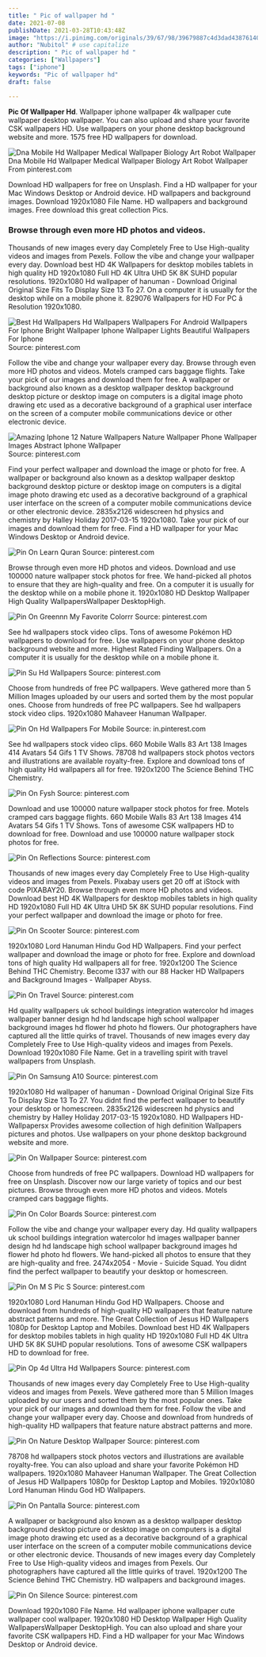 ```yaml
---
title: " Pic of wallpaper hd "
date: 2021-07-08
publishDate: 2021-03-28T10:43:48Z
image: "https://i.pinimg.com/originals/39/67/98/39679887c4d3dad438761403bb78bc35.jpg"
author: "Nubitol" # use capitalize
description: " Pic of wallpaper hd "
categories: ["Wallpapers"]
tags: ["iphone"]
keywords: "Pic of wallpaper hd"
draft: false

---
```



**Pic Of Wallpaper Hd**. Wallpaper iphone wallpaper 4k wallpaper cute wallpaper desktop wallpaper. You can also upload and share your favorite CSK wallpapers HD. Use wallpapers on your phone desktop background website and more. 1575 free HD wallpapers for download.

![Dna Mobile Hd Wallpaper Medical Wallpaper Biology Art Robot Wallpaper](https://i.pinimg.com/originals/a2/d4/12/a2d4127c6fd48872895892e5b8353bb3.jpg "Dna Mobile Hd Wallpaper Medical Wallpaper Biology Art Robot Wallpaper")
Dna Mobile Hd Wallpaper Medical Wallpaper Biology Art Robot Wallpaper From pinterest.com


Download HD wallpapers for free on Unsplash. Find a HD wallpaper for your Mac Windows Desktop or Android device. HD wallpapers and background images. Download 1920x1080 File Name. HD wallpapers and background images. Free download this great collection Pics.

### Browse through even more HD photos and videos.

Thousands of new images every day Completely Free to Use High-quality videos and images from Pexels. Follow the vibe and change your wallpaper every day. Download best HD 4K Wallpapers for desktop mobiles tablets in high quality HD 1920x1080 Full HD 4K Ultra UHD 5K 8K SUHD popular resolutions. 1920x1080 Hd wallpaper of hanuman - Download Original Original Size Fits To Display Size 13 To 27. On a computer it is usually for the desktop while on a mobile phone it. 829076 Wallpapers for HD For PC â Resolution 1920x1080.


![Best Hd Wallpapers Hd Wallpapers Wallpapers For Android Wallpapers For Iphone Bright Wallpaper Iphone Wallpaper Lights Beautiful Wallpapers For Iphone](https://i.pinimg.com/originals/d8/61/ee/d861ee91ee80faded298979fb22a8c53.jpg "Best Hd Wallpapers Hd Wallpapers Wallpapers For Android Wallpapers For Iphone Bright Wallpaper Iphone Wallpaper Lights Beautiful Wallpapers For Iphone")
Source: pinterest.com

Follow the vibe and change your wallpaper every day. Browse through even more HD photos and videos. Motels cramped cars baggage flights. Take your pick of our images and download them for free. A wallpaper or background also known as a desktop wallpaper desktop background desktop picture or desktop image on computers is a digital image photo drawing etc used as a decorative background of a graphical user interface on the screen of a computer mobile communications device or other electronic device.

![Amazing Iphone 12 Nature Wallpapers Nature Wallpaper Phone Wallpaper Images Abstract Iphone Wallpaper](https://i.pinimg.com/originals/40/85/ef/4085ef01d18ac311bf26fa299fc2fb63.png "Amazing Iphone 12 Nature Wallpapers Nature Wallpaper Phone Wallpaper Images Abstract Iphone Wallpaper")
Source: pinterest.com

Find your perfect wallpaper and download the image or photo for free. A wallpaper or background also known as a desktop wallpaper desktop background desktop picture or desktop image on computers is a digital image photo drawing etc used as a decorative background of a graphical user interface on the screen of a computer mobile communications device or other electronic device. 2835x2126 widescreen hd physics and chemistry by Halley Holiday 2017-03-15 1920x1080. Take your pick of our images and download them for free. Find a HD wallpaper for your Mac Windows Desktop or Android device.

![Pin On Learn Quran](https://i.pinimg.com/originals/02/fc/e2/02fce2a2d7388cbe1d540e0f22a0efdb.png "Pin On Learn Quran")
Source: pinterest.com

Browse through even more HD photos and videos. Download and use 100000 nature wallpaper stock photos for free. We hand-picked all photos to ensure that they are high-quality and free. On a computer it is usually for the desktop while on a mobile phone it. 1920x1080 HD Desktop Wallpaper High Quality WallpapersWallpaper DesktopHigh.

![Pin On Greennn My Favorite Colorrr](https://i.pinimg.com/originals/a1/58/2d/a1582d2ddfc352ae34f0368f38ccc768.jpg "Pin On Greennn My Favorite Colorrr")
Source: pinterest.com

See hd wallpapers stock video clips. Tons of awesome Pokémon HD wallpapers to download for free. Use wallpapers on your phone desktop background website and more. Highest Rated Finding Wallpapers. On a computer it is usually for the desktop while on a mobile phone it.

![Pin Su Hd Wallpapers](https://i.pinimg.com/564x/42/13/91/4213918adca74d24715fc52729851c5e.jpg "Pin Su Hd Wallpapers")
Source: pinterest.com

Choose from hundreds of free PC wallpapers. Weve gathered more than 5 Million Images uploaded by our users and sorted them by the most popular ones. Choose from hundreds of free PC wallpapers. See hd wallpapers stock video clips. 1920x1080 Mahaveer Hanuman Wallpaper.

![Pin On Hd Wallpapers For Mobile](https://i.pinimg.com/originals/28/ab/71/28ab71de15b11c195dfb90efd6f1ac11.jpg "Pin On Hd Wallpapers For Mobile")
Source: in.pinterest.com

See hd wallpapers stock video clips. 660 Mobile Walls 83 Art 138 Images 414 Avatars 54 Gifs 1 TV Shows. 78708 hd wallpapers stock photos vectors and illustrations are available royalty-free. Explore and download tons of high quality Hd wallpapers all for free. 1920x1200 The Science Behind THC Chemistry.

![Pin On Fysh](https://i.pinimg.com/736x/4f/d1/af/4fd1afd068e46e96486d74a3a0ef6116.jpg "Pin On Fysh")
Source: pinterest.com

Download and use 100000 nature wallpaper stock photos for free. Motels cramped cars baggage flights. 660 Mobile Walls 83 Art 138 Images 414 Avatars 54 Gifs 1 TV Shows. Tons of awesome CSK wallpapers HD to download for free. Download and use 100000 nature wallpaper stock photos for free.

![Pin On Reflections](https://i.pinimg.com/originals/e8/78/0b/e8780b6a7d4f812c45c60fe937609eb5.jpg "Pin On Reflections")
Source: pinterest.com

Thousands of new images every day Completely Free to Use High-quality videos and images from Pexels. Pixabay users get 20 off at iStock with code PIXABAY20. Browse through even more HD photos and videos. Download best HD 4K Wallpapers for desktop mobiles tablets in high quality HD 1920x1080 Full HD 4K Ultra UHD 5K 8K SUHD popular resolutions. Find your perfect wallpaper and download the image or photo for free.

![Pin On Scooter](https://i.pinimg.com/originals/24/c4/c6/24c4c6c682b4e587bf4d6b8937014b34.jpg "Pin On Scooter")
Source: pinterest.com

1920x1080 Lord Hanuman Hindu God HD Wallpapers. Find your perfect wallpaper and download the image or photo for free. Explore and download tons of high quality Hd wallpapers all for free. 1920x1200 The Science Behind THC Chemistry. Become l337 with our 88 Hacker HD Wallpapers and Background Images - Wallpaper Abyss.

![Pin On Travel](https://i.pinimg.com/originals/d3/d5/e5/d3d5e566b6634d3fbd797396228a5b2e.jpg "Pin On Travel")
Source: pinterest.com

Hd quality wallpapers uk school buildings integration watercolor hd images wallpaper banner design hd hd landscape high school wallpaper background images hd flower hd photo hd flowers. Our photographers have captured all the little quirks of travel. Thousands of new images every day Completely Free to Use High-quality videos and images from Pexels. Download 1920x1080 File Name. Get in a travelling spirit with travel wallpapers from Unsplash.

![Pin On Samsung A10](https://i.pinimg.com/originals/10/7d/6e/107d6e1f28b40d6983436af4317a7ae4.jpg "Pin On Samsung A10")
Source: pinterest.com

1920x1080 Hd wallpaper of hanuman - Download Original Original Size Fits To Display Size 13 To 27. You didnt find the perfect wallpaper to beautify your desktop or homescreen. 2835x2126 widescreen hd physics and chemistry by Halley Holiday 2017-03-15 1920x1080. HD Wallpapers HD-Wallpapersx Provides awesome collection of high definition Wallpapers pictures and photos. Use wallpapers on your phone desktop background website and more.

![Pin On Wallpaper](https://i.pinimg.com/originals/09/22/8d/09228d9160fe63b73603ac71efc92a98.jpg "Pin On Wallpaper")
Source: pinterest.com

Choose from hundreds of free PC wallpapers. Download HD wallpapers for free on Unsplash. Discover now our large variety of topics and our best pictures. Browse through even more HD photos and videos. Motels cramped cars baggage flights.

![Pin On Color Boards](https://i.pinimg.com/474x/ae/d2/20/aed220c7dd8c3fee1a828a6b02bebd97.jpg "Pin On Color Boards")
Source: pinterest.com

Follow the vibe and change your wallpaper every day. Hd quality wallpapers uk school buildings integration watercolor hd images wallpaper banner design hd hd landscape high school wallpaper background images hd flower hd photo hd flowers. We hand-picked all photos to ensure that they are high-quality and free. 2474x2054 - Movie - Suicide Squad. You didnt find the perfect wallpaper to beautify your desktop or homescreen.

![Pin On M S Pic S](https://i.pinimg.com/originals/56/e7/95/56e79561549d13c201a6885b44ec74c5.jpg "Pin On M S Pic S")
Source: pinterest.com

1920x1080 Lord Hanuman Hindu God HD Wallpapers. Choose and download from hundreds of high-quality HD wallpapers that feature nature abstract patterns and more. The Great Collection of Jesus HD Wallpapers 1080p for Desktop Laptop and Mobiles. Download best HD 4K Wallpapers for desktop mobiles tablets in high quality HD 1920x1080 Full HD 4K Ultra UHD 5K 8K SUHD popular resolutions. Tons of awesome CSK wallpapers HD to download for free.

![Pin Op 4d Ultra Hd Wallpapers](https://i.pinimg.com/736x/fb/fd/c3/fbfdc3c9726bb72ddd547779e3aa2fa7.jpg "Pin Op 4d Ultra Hd Wallpapers")
Source: pinterest.com

Thousands of new images every day Completely Free to Use High-quality videos and images from Pexels. Weve gathered more than 5 Million Images uploaded by our users and sorted them by the most popular ones. Take your pick of our images and download them for free. Follow the vibe and change your wallpaper every day. Choose and download from hundreds of high-quality HD wallpapers that feature nature abstract patterns and more.

![Pin On Nature Desktop Wallpaper](https://i.pinimg.com/originals/b9/a7/d1/b9a7d15aaae18649ccfc03af49c54cd7.jpg "Pin On Nature Desktop Wallpaper")
Source: pinterest.com

78708 hd wallpapers stock photos vectors and illustrations are available royalty-free. You can also upload and share your favorite Pokémon HD wallpapers. 1920x1080 Mahaveer Hanuman Wallpaper. The Great Collection of Jesus HD Wallpapers 1080p for Desktop Laptop and Mobiles. 1920x1080 Lord Hanuman Hindu God HD Wallpapers.

![Pin On Pantalla](https://i.pinimg.com/originals/5f/2d/06/5f2d06d601502576d4bc05debef2ee0b.png "Pin On Pantalla")
Source: pinterest.com

A wallpaper or background also known as a desktop wallpaper desktop background desktop picture or desktop image on computers is a digital image photo drawing etc used as a decorative background of a graphical user interface on the screen of a computer mobile communications device or other electronic device. Thousands of new images every day Completely Free to Use High-quality videos and images from Pexels. Our photographers have captured all the little quirks of travel. 1920x1200 The Science Behind THC Chemistry. HD wallpapers and background images.

![Pin On Silence](https://i.pinimg.com/originals/39/67/98/39679887c4d3dad438761403bb78bc35.jpg "Pin On Silence")
Source: pinterest.com

Download 1920x1080 File Name. Hd wallpaper iphone wallpaper cute wallpaper cool wallpaper. 1920x1080 HD Desktop Wallpaper High Quality WallpapersWallpaper DesktopHigh. You can also upload and share your favorite CSK wallpapers HD. Find a HD wallpaper for your Mac Windows Desktop or Android device.

